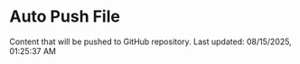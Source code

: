 # Auto Push File

Content that will be pushed to GitHub repository.
Last updated: 08/15/2025, 01:25:37 AM